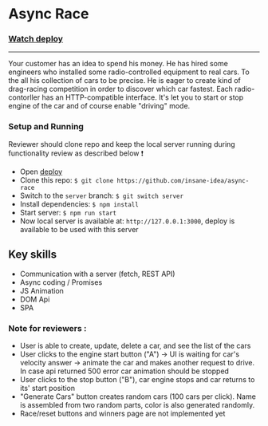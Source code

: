 # Async Race   

### [Watch deploy](https://insane-idea.github.io/async-race/)  
---  

Your customer has an idea to spend his money. He has hired some engineers who installed some radio-controlled equipment to real cars. To the all his collection of cars to be precise. He is eager to create kind of drag-racing competition in order to discover which car fastest. 
Each radio-contorller has an HTTP-compatible interface. It's let you to start or stop engine of the car and of course enable "driving" mode.

### Setup and Running

Reviewer should clone repo and keep the local server running during functionality review as described below :exclamation: 

- Open [deploy](https://insane-idea.github.io/async-race/)  
- Clone this repo: `$ git clone https://github.com/insane-idea/async-race`
- Switch to the `server` branch: `$ git switch server`
- Install dependencies: `$ npm install`
- Start server: `$ npm run start`
- Now local server is available at: `http://127.0.0.1:3000`, deploy is available to be used with this server   

## Key skills
- Сommunication with a server (fetch, REST API)
- Async coding / Promises
- JS Animation 
- DOM Api
- SPA 


### Note for reviewers :
- User is able to create, update, delete a car, and see the list of the cars
- User clicks to the engine start button ("A") -> UI is waiting for car's velocity answer -> animate the car and makes another request to drive. In case api returned 500 error car animation should be stopped
- User clicks to the stop button ("B"), car engine stops and car returns to its' start position
- "Generate Cars" button creates random cars (100 cars per click). Name is assembled from two random parts, color is also generated randomly.
- Race/reset buttons and winners page are not implemented yet  
